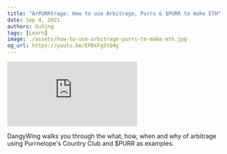 ```yaml
---
title: "ArPURRtrage: How to use Arbitrage, Purrs & $PURR to make ETH"
date: Sep 4, 2021
authors: GuYing
tags: [Learn]
image: ./assets/how-to-use-arbitrage-purrs-to-make-eth.jpg
og_url: https://youtu.be/EPDsFgStQ4g
---
```


<iframe src="https://www.youtube.com/embed/EPDsFgStQ4g" title="YouTube video player" frameborder="0" allow="accelerometer; autoplay; clipboard-write; encrypted-media; gyroscope; picture-in-picture" allowFullScreen></iframe>

DangyWing walks you through the what, how, when and why of arbitrage using Purrnelope's Country Club and $PURR as examples.

<!--truncate-->
